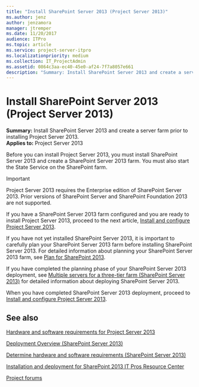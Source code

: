 ```yaml
---
title: "Install SharePoint Server 2013 (Project Server 2013)"
ms.author: jenz
author: jenzamora
manager: jtremper
ms.date: 11/20/2017
audience: ITPro
ms.topic: article
ms.service: project-server-itpro
ms.localizationpriority: medium
ms.collection: IT_ProjectAdmin
ms.assetid: 0864c3aa-ec40-45e0-af24-7f7a8057e661
description: "Summary: Install SharePoint Server 2013 and create a server farm prior to installing Project Server 2013."
---
```


# Install SharePoint Server 2013 (Project Server 2013)
 
 **Summary:** Install SharePoint Server 2013 and create a server farm prior to installing Project Server 2013.<br/>
**Applies to:** Project Server 2013
  
Before you can install Project Server 2013, you must install SharePoint Server 2013 and create a SharePoint Server 2013 farm. You must also start the State Service on the SharePoint farm.
  
> [!IMPORTANT]
> Project Server 2013 requires the Enterprise edition of SharePoint Server 2013. Prior versions of SharePoint Server and SharePoint Foundation 2013 are not supported. 
  
If you have a SharePoint Server 2013 farm configured and you are ready to install Project Server 2013, proceed to the next article, [Install and configure Project Server 2013](install-and-configure-project-server-2013.md).
  
If you have not yet installed SharePoint Server 2013, it is important to carefully plan your SharePoint Server 2013 farm before installing SharePoint Server 2013. For detailed information about planning your SharePoint Server 2013 farm, see [Plan for SharePoint 2013](/SharePoint/getting-started).
  
If you have completed the planning phase of your SharePoint Server 2013 deployment, see [Multiple servers for a three-tier farm (SharePoint Server 2013)](/SharePoint/install/install-sharepoint-server-2016-across-multiple-servers) for detailed information about deploying SharePoint Server 2013.
  
When you have completed SharePoint Server 2013 deployment, proceed to [Install and configure Project Server 2013](install-and-configure-project-server-2013.md).
  
## See also


[Hardware and software requirements for Project Server 2013](hardware-and-software-requirements-for-project-server-2013.md)

[Deployment Overview (SharePoint Server 2013)](/SharePoint/install/installation-and-configuration-overview)
  
[Determine hardware and software requirements (SharePoint Server 2013)](/SharePoint/install/hardware-and-software-requirements)
  
[Installation and deployment for SharePoint 2013 IT Pros Resource Center](/SharePoint/install/installation-and-configuration-overview)
  
[Project forums](https://social.technet.microsoft.com/Forums/en-US/category/project)
